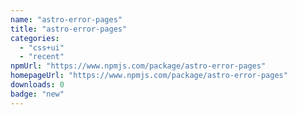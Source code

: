 ```yaml
---
name: "astro-error-pages"
title: "astro-error-pages"
categories:
  - "css+ui"
  - "recent"
npmUrl: "https://www.npmjs.com/package/astro-error-pages"
homepageUrl: "https://www.npmjs.com/package/astro-error-pages"
downloads: 0
badge: "new"
---
```

